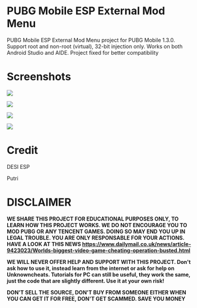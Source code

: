 # PUBG Mobile ESP External Mod Menu
PUBG Mobile ESP External Mod Menu project for PUBG Mobile 1.3.0. Support root and non-root (virtual), 32-bit injection only. Works on both Android Studio and AIDE. Project fixed for better compatibility

# Screenshots
![](https://i.imgur.com/FtfEsuv.png)

![](https://i.imgur.com/KVRExRl.png)

![](https://i.imgur.com/9qLQRaX.jpg)

![](https://i.imgur.com/o7D8ESh.jpg)

# Credit
DESI ESP

Putri

# DISCLAIMER
**WE SHARE THIS PROJECT FOR EDUCATIONAL PURPOSES ONLY, TO LEARN HOW THIS PROJECT WORKS. WE DO NOT ENCOURAGE YOU TO MOD PUBG OR ANY TENCENT GAMES. DOING SO MAY END YOU UP IN LEGAL TROUBLE. YOU ARE ONLY RESPONSABLE FOR YOUR ACTIONS. HAVE A LOOK AT THIS NEWS https://www.dailymail.co.uk/news/article-9423023/Worlds-biggest-video-game-cheating-operation-busted.html**

**WE WILL NEVER OFFER HELP AND SUPPORT WITH THIS PROJECT. Don't ask how to use it, instead learn from the internet or ask for help on Unknowncheats. Tutorials for PC can still be useful, they work the same, just the code that are slightly different. Use it at your own risk!**

**DON'T SELL THE SOURCE, DON'T BUY FROM SOMEONE EITHER WHEN YOU CAN GET IT FOR FREE, DON'T GET SCAMMED. SAVE YOU MONEY**